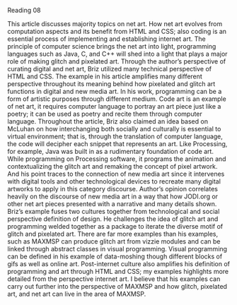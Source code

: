 Reading 08



This article discusses majority topics on net art. How net art evolves from computation aspects and its benefit from HTML and CSS; also coding is an essential process of implementing and establishing internet art.  The principle of computer science brings the net art into light, programming languages such as Java, C, and C++ will shed into a light that plays a major role of making glitch and pixelated art.
Through the author’s perspective of curating digital and net art, Briz utilized many technical perspective of HTML and CSS. The example in his article amplifies many different perspective throughout its meaning behind how pixelated and glitch art functions in digital and new media art.  In his work, programming can be a form of artistic purposes through different medium. Code art is an example of net art, it requires computer language to portray an art piece just like a poetry; it can be used as poetry and recite them through computer language. Throughout the article, Briz also claimed an idea based on McLuhan on how interchanging both socially and culturally is essential to virtual environment; that is, through the translation of computer language, the code will decipher each snippet that represents an art. Like Processing, for example, Java was built in as a rudimentary foundation of code art. While programming on Processing software, it programs the animation and contextualizing the glitch art and remaking the concept of pixel artwork. And his point traces to the connection of new media art since it intervenes with digital tools and other technological devices to recreate many digital artworks to apply in this category discourse. Author’s opinion correlates heavily on the discourse of new media art in a way that how JODI.org or other net art pieces presented with a narrative and many details shown. Briz’s example fuses two cultures together from technological and social perspective definition of design. He challenges the idea of glitch art and programming welded together as a package to iterate the diverse motif of glitch and pixelated art. There are far more examples than his examples, such as MAXMSP can produce glitch art from vizzie modules and can be linked through abstract classes in visual programming. Visual programming can be defined in his example of data-moshing though different blocks of gifs as well as online art. Post-internet culture also amplifies his definition of programming and art through HTML and CSS; my examples highlights more detailed from the perspective internet art. I believe that his examples can carry out further into the perspective of MAXMSP and how glitch, pixelated art, and net art can live in the area of MAXMSP.
